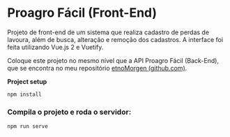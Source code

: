 # Proagro Fácil (Front-End)

Projeto de front-end de um sistema que realiza cadastro de perdas de lavoura, além de busca, alteração e remoção dos cadastros. A interface foi feita utilizando Vue.js 2 e Vuetify.

Coloque este projeto no mesmo nível que a API Proagro Fácil (Back-End), que se encontra no meu repositório [etnoMorgen (github.com)](https://github.com/etnoMorgen).

**Project setup**

```
npm install
```

### Compila o projeto e roda o servidor:

```
npm run serve
```

